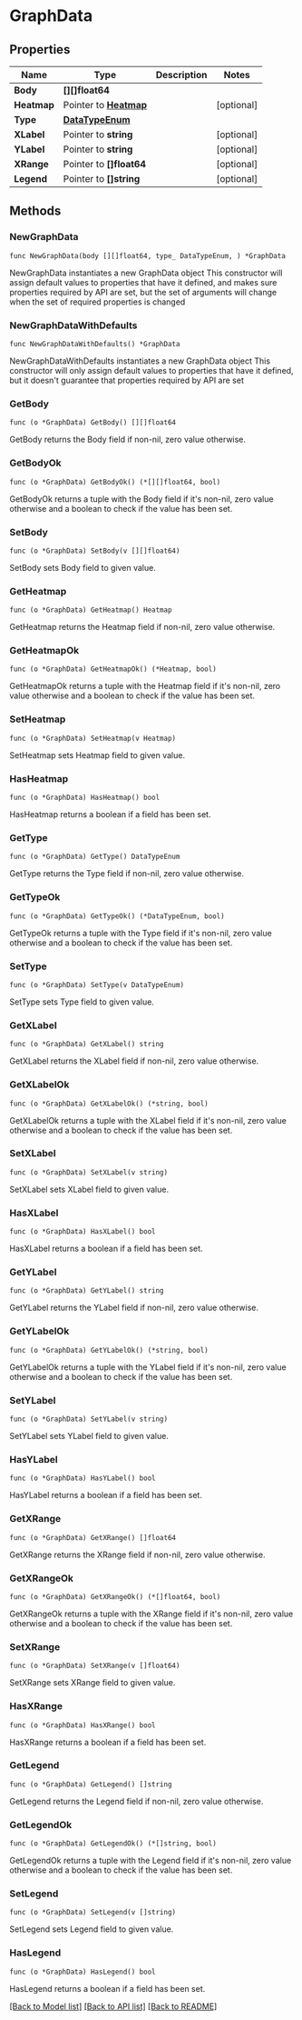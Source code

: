 # GraphData

## Properties

Name | Type | Description | Notes
------------ | ------------- | ------------- | -------------
**Body** | **[][]float64** |  | 
**Heatmap** | Pointer to [**Heatmap**](Heatmap.md) |  | [optional] 
**Type** | [**DataTypeEnum**](DataTypeEnum.md) |  | 
**XLabel** | Pointer to **string** |  | [optional] 
**YLabel** | Pointer to **string** |  | [optional] 
**XRange** | Pointer to **[]float64** |  | [optional] 
**Legend** | Pointer to **[]string** |  | [optional] 

## Methods

### NewGraphData

`func NewGraphData(body [][]float64, type_ DataTypeEnum, ) *GraphData`

NewGraphData instantiates a new GraphData object
This constructor will assign default values to properties that have it defined,
and makes sure properties required by API are set, but the set of arguments
will change when the set of required properties is changed

### NewGraphDataWithDefaults

`func NewGraphDataWithDefaults() *GraphData`

NewGraphDataWithDefaults instantiates a new GraphData object
This constructor will only assign default values to properties that have it defined,
but it doesn't guarantee that properties required by API are set

### GetBody

`func (o *GraphData) GetBody() [][]float64`

GetBody returns the Body field if non-nil, zero value otherwise.

### GetBodyOk

`func (o *GraphData) GetBodyOk() (*[][]float64, bool)`

GetBodyOk returns a tuple with the Body field if it's non-nil, zero value otherwise
and a boolean to check if the value has been set.

### SetBody

`func (o *GraphData) SetBody(v [][]float64)`

SetBody sets Body field to given value.


### GetHeatmap

`func (o *GraphData) GetHeatmap() Heatmap`

GetHeatmap returns the Heatmap field if non-nil, zero value otherwise.

### GetHeatmapOk

`func (o *GraphData) GetHeatmapOk() (*Heatmap, bool)`

GetHeatmapOk returns a tuple with the Heatmap field if it's non-nil, zero value otherwise
and a boolean to check if the value has been set.

### SetHeatmap

`func (o *GraphData) SetHeatmap(v Heatmap)`

SetHeatmap sets Heatmap field to given value.

### HasHeatmap

`func (o *GraphData) HasHeatmap() bool`

HasHeatmap returns a boolean if a field has been set.

### GetType

`func (o *GraphData) GetType() DataTypeEnum`

GetType returns the Type field if non-nil, zero value otherwise.

### GetTypeOk

`func (o *GraphData) GetTypeOk() (*DataTypeEnum, bool)`

GetTypeOk returns a tuple with the Type field if it's non-nil, zero value otherwise
and a boolean to check if the value has been set.

### SetType

`func (o *GraphData) SetType(v DataTypeEnum)`

SetType sets Type field to given value.


### GetXLabel

`func (o *GraphData) GetXLabel() string`

GetXLabel returns the XLabel field if non-nil, zero value otherwise.

### GetXLabelOk

`func (o *GraphData) GetXLabelOk() (*string, bool)`

GetXLabelOk returns a tuple with the XLabel field if it's non-nil, zero value otherwise
and a boolean to check if the value has been set.

### SetXLabel

`func (o *GraphData) SetXLabel(v string)`

SetXLabel sets XLabel field to given value.

### HasXLabel

`func (o *GraphData) HasXLabel() bool`

HasXLabel returns a boolean if a field has been set.

### GetYLabel

`func (o *GraphData) GetYLabel() string`

GetYLabel returns the YLabel field if non-nil, zero value otherwise.

### GetYLabelOk

`func (o *GraphData) GetYLabelOk() (*string, bool)`

GetYLabelOk returns a tuple with the YLabel field if it's non-nil, zero value otherwise
and a boolean to check if the value has been set.

### SetYLabel

`func (o *GraphData) SetYLabel(v string)`

SetYLabel sets YLabel field to given value.

### HasYLabel

`func (o *GraphData) HasYLabel() bool`

HasYLabel returns a boolean if a field has been set.

### GetXRange

`func (o *GraphData) GetXRange() []float64`

GetXRange returns the XRange field if non-nil, zero value otherwise.

### GetXRangeOk

`func (o *GraphData) GetXRangeOk() (*[]float64, bool)`

GetXRangeOk returns a tuple with the XRange field if it's non-nil, zero value otherwise
and a boolean to check if the value has been set.

### SetXRange

`func (o *GraphData) SetXRange(v []float64)`

SetXRange sets XRange field to given value.

### HasXRange

`func (o *GraphData) HasXRange() bool`

HasXRange returns a boolean if a field has been set.

### GetLegend

`func (o *GraphData) GetLegend() []string`

GetLegend returns the Legend field if non-nil, zero value otherwise.

### GetLegendOk

`func (o *GraphData) GetLegendOk() (*[]string, bool)`

GetLegendOk returns a tuple with the Legend field if it's non-nil, zero value otherwise
and a boolean to check if the value has been set.

### SetLegend

`func (o *GraphData) SetLegend(v []string)`

SetLegend sets Legend field to given value.

### HasLegend

`func (o *GraphData) HasLegend() bool`

HasLegend returns a boolean if a field has been set.


[[Back to Model list]](../README.md#documentation-for-models) [[Back to API list]](../README.md#documentation-for-api-endpoints) [[Back to README]](../README.md)


